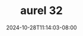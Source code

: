 --- 
title: "aurel 32"
description: "download   aurel 32 telegram   terbaru"
date: 2024-10-28T11:14:03-08:00
file_code: "ezmbhcauuqn4"
draft: false
cover: "z7uyu4dufohzd544.jpg"
tags: ["aurel", "bokep-indo", "bokep-viral", "bokep-ig"]
length: 7
fld_id: "1390211"
foldername: "Aurelnewalbum"
categories: ["Aurelnewalbum"]
views: 12
---